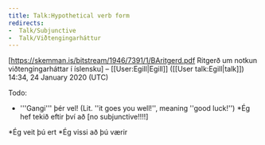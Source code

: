```yaml
---
title: Talk:Hypothetical verb form
redirects:
-  Talk/Subjunctive
-  Talk/Viðtengingarháttur
---
```


[https://skemman.is/bitstream/1946/7391/1/BAritgerd.pdf Ritgerð um notkun viðtengingarháttar í íslensku] – [[User:Egill|Egill]] ([[User talk:Egill|talk]]) 14:34, 24 January 2020 (UTC)

Todo:

* '''Gangi''' þér vel! (Lit. ''it goes you well!'', meaning ''good luck!'')
*Ég hef tekið eftir því að  [no subjunctive!!!!]

*Ég veit þú ert
*Ég vissi að þú værir
